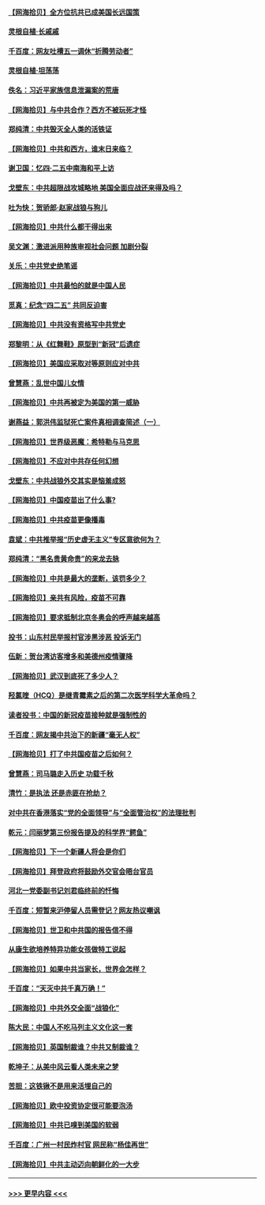 #### [【网海拾贝】全方位抗共已成美国长远国策](../pages/nsc993/n12906878.md?t=04270452) 
#### [灵根自植‧长戚戚](../pages/nsc993/n12905585.md?t=04270452) 
#### [千百度：网友吐槽五一调休“折腾劳动者”](../pages/nsc993/n12905934.md?t=04270452) 
#### [灵根自植‧坦荡荡](../pages/nsc993/n12905562.md?t=04270452) 
#### [佚名：习近平家族信息泄漏案的荒唐](../pages/nsc993/n12904705.md?t=04270452) 
#### [【网海拾贝】与中共合作？西方不被玩死才怪](../pages/nsc993/n12903873.md?t=04270452) 
#### [郑纯清：中共毁灭全人类的活铁证](../pages/nsc993/n12903785.md?t=04270452) 
#### [【网海拾贝】中共和西方，谁末日来临？](../pages/nsc993/n12903482.md?t=04270452) 
#### [谢卫国：忆四‧二五中南海和平上访](../pages/nsc993/n12902192.md?t=04270452) 
#### [戈壁东：中共超限战攻城略地 美国全面应战还来得及吗？](../pages/nsc993/n12902297.md?t=04270452) 
#### [吐为快：贺骄郎‧赵家战狼与狗儿](../pages/nsc993/n12902280.md?t=04270452) 
#### [【网海拾贝】中共什么都干得出来](../pages/nsc993/n12897500.md?t=04270452) 
#### [吴文渊：激进派用种族审视社会问题 加剧分裂](../pages/nsc993/n12893881.md?t=04270452) 
#### [关乐：中共党史绝笔谣](../pages/nsc993/n12897270.md?t=04270452) 
#### [【网海拾贝】中共最怕的就是中国人民](../pages/nsc993/n12894705.md?t=04270452) 
#### [觅真：纪念“四二五” 共同反迫害](../pages/nsc993/n12894553.md?t=04270452) 
#### [【网海拾贝】中共没有资格写中共党史](../pages/nsc993/n12892231.md?t=04270452) 
#### [郑黎明：从《红舞鞋》原型到“新冠”后遗症](../pages/nsc993/n12890469.md?t=04270452) 
#### [【网海拾贝】美国应采取对等原则应对中共](../pages/nsc993/n12889176.md?t=04270452) 
#### [曾慧燕：乱世中国儿女情](../pages/nsc993/n12887931.md?t=04270452) 
#### [【网海拾贝】中共再被定为美国的第一威胁](../pages/nsc993/n12887580.md?t=04270452) 
#### [谢燕益：郭洪伟监狱死亡案件真相调查简述（一）](../pages/nsc993/n12885648.md?t=04270452) 
#### [【网海拾贝】世界级恶魔：希特勒与马克思](../pages/nsc993/n12884062.md?t=04270452) 
#### [【网海拾贝】不应对中共存任何幻想](../pages/nsc993/n12881460.md?t=04270452) 
#### [戈壁东：中共战狼外交其实是恼羞成怒](../pages/nsc993/n12880392.md?t=04270452) 
#### [【网海拾贝】中国疫苗出了什么事?](../pages/nsc993/n12879124.md?t=04270452) 
#### [【网海拾贝】中共疫苗更像播毒](../pages/nsc993/n12876631.md?t=04270452) 
#### [袁斌：中共推举报“历史虚无主义”专区意欲何为？](../pages/nsc993/n12876530.md?t=04270452) 
#### [郑纯清：“黑名贵黄命贵”的来龙去脉](../pages/nsc993/n12875589.md?t=04270452) 
#### [【网海拾贝】中共是最大的垄断，该罚多少？](../pages/nsc993/n12874006.md?t=04270452) 
#### [【网海拾贝】亲共有风险，疫苗不可靠](../pages/nsc993/n12872224.md?t=04270452) 
#### [【网海拾贝】要求抵制北京冬奥会的呼声越来越高](../pages/nsc993/n12868962.md?t=04270452) 
#### [投书：山东村民举报村官涉黑涉恶 投诉无门](../pages/nsc993/n12869726.md?t=04270452) 
#### [伍新：贺台湾访客增多和美德州疫情骤降](../pages/nsc993/n12865651.md?t=04270452) 
#### [【网海拾贝】武汉到底死了多少人？](../pages/nsc993/n12863707.md?t=04270452) 
#### [羟氯喹（HCQ）是继青霉素之后的第二次医学科学大革命吗？](../pages/nsc993/n12638564.md?t=04270452) 
#### [读者投书：中国的新冠疫苗接种就是强制性的](../pages/nsc993/n12859932.md?t=04270452) 
#### [千百度：网友揭中共治下的新疆“毫无人权”](../pages/nsc993/n12858385.md?t=04270452) 
#### [【网海拾贝】打了中共国疫苗之后如何？](../pages/nsc993/n12857866.md?t=04270452) 
#### [曾慧燕：司马璐走入历史 功载千秋](../pages/nsc993/n12856996.md?t=04270452) 
#### [清竹：是执法 还是赤匪在抢劫？](../pages/nsc993/n12856952.md?t=04270452) 
#### [对中共在香港落实“党的全面领导”与“全面管治权”的法理批判](../pages/nsc993/n12856929.md?t=04270452) 
#### [乾元：闫丽梦第三份报告提及的科学界“鳄鱼”](../pages/nsc993/n12855985.md?t=04270452) 
#### [【网海拾贝】下一个新疆人将会是你们](../pages/nsc993/n12855864.md?t=04270452) 
#### [【网海拾贝】拜登政府将鼓励外交官会晤台官员](../pages/nsc993/n12853615.md?t=04270452) 
#### [河北一党委副书记刘君临终前的忏悔](../pages/nsc993/n12849420.md?t=04270452) 
#### [千百度：短暂来沪停留人员需登记？网友热议嘲讽](../pages/nsc993/n12853497.md?t=04270452) 
#### [【网海拾贝】世卫和中共国的报告信不得](../pages/nsc993/n12850902.md?t=04270452) 
#### [从康生欲培养特异功能女孩做特工说起](../pages/nsc993/n12849289.md?t=04270452) 
#### [【网海拾贝】如果中共当家长，世界会怎样？](../pages/nsc993/n12848436.md?t=04270452) 
#### [千百度：“天灭中共千真万确！”](../pages/nsc993/n12845659.md?t=04270452) 
#### [【网海拾贝】中共外交全面“战狼化”](../pages/nsc993/n12845607.md?t=04270452) 
#### [陈大民：中国人不吃马列主义文化这一套](../pages/nsc993/n12842496.md?t=04270452) 
#### [【网海拾贝】英国制裁谁？中共又制裁谁？](../pages/nsc993/n12840909.md?t=04270452) 
#### [乾坤子：从美中风云看人类未来之梦](../pages/nsc993/n12840590.md?t=04270452) 
#### [苦胆：这铁锹不是用来活埋自己的](../pages/nsc993/n12839512.md?t=04270452) 
#### [【网海拾贝】欧中投资协定很可能要泡汤](../pages/nsc993/n12835122.md?t=04270452) 
#### [【网海拾贝】中共已嗅到美国的软弱](../pages/nsc993/n12832411.md?t=04270452) 
#### [千百度：广州一村民炸村官 网民称“杨佳再世”](../pages/nsc993/n12832380.md?t=04270452) 
#### [【网海拾贝】中共主动迈向朝鲜化的一大步](../pages/nsc993/n12829887.md?t=04270452) 

----
#### [ >>> 更早内容 <<< ](../indexes/nsc993-earlier.md)
